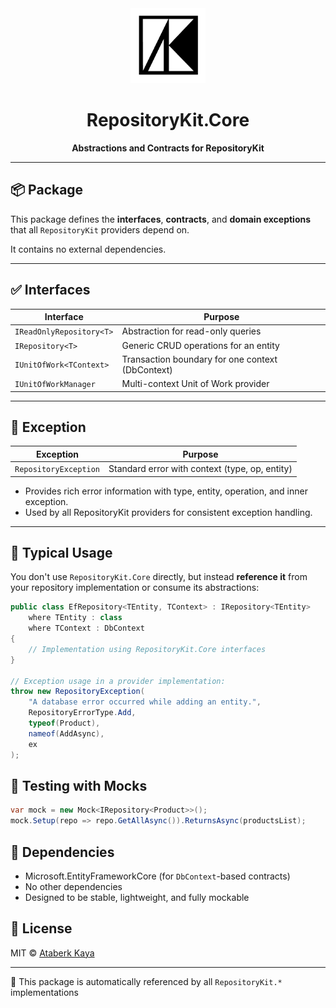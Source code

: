 <div align="center">
  <img src="logo-64x64.png" width="120" alt="RepositoryKit logo" />

# RepositoryKit.Core

**Abstractions and Contracts for RepositoryKit**

</div>

---

## 📦 Package

This package defines the **interfaces**, **contracts**, and **domain exceptions** that all `RepositoryKit` providers depend on.

It contains no external dependencies.

---

## ✅ Interfaces

| Interface                | Purpose                                          |
| ------------------------ | ------------------------------------------------ |
| `IReadOnlyRepository<T>` | Abstraction for read-only queries                |
| `IRepository<T>`         | Generic CRUD operations for an entity            |
| `IUnitOfWork<TContext>`  | Transaction boundary for one context (DbContext) |
| `IUnitOfWorkManager`     | Multi-context Unit of Work provider              |

---

## 🚨 Exception

| Exception             | Purpose                                        |
| --------------------- | ---------------------------------------------- |
| `RepositoryException` | Standard error with context (type, op, entity) |

- Provides rich error information with type, entity, operation, and inner exception.
- Used by all RepositoryKit providers for consistent exception handling.

---

## 📁 Typical Usage

You don't use `RepositoryKit.Core` directly, but instead **reference it** from your repository implementation or consume its abstractions:

```csharp
public class EfRepository<TEntity, TContext> : IRepository<TEntity>
    where TEntity : class
    where TContext : DbContext
{
    // Implementation using RepositoryKit.Core interfaces
}

// Exception usage in a provider implementation:
throw new RepositoryException(
    "A database error occurred while adding an entity.",
    RepositoryErrorType.Add,
    typeof(Product),
    nameof(AddAsync),
    ex
);
```

## 🧪 Testing with Mocks

```csharp
var mock = new Mock<IRepository<Product>>();
mock.Setup(repo => repo.GetAllAsync()).ReturnsAsync(productsList);
```

## 🤝 Dependencies

- Microsoft.EntityFrameworkCore (for `DbContext`-based contracts)
- No other dependencies
- Designed to be stable, lightweight, and fully mockable

## 📜 License

MIT © [Ataberk Kaya](https://github.com/taberkkaya)

---

📎 This package is automatically referenced by all `RepositoryKit.*` implementations
